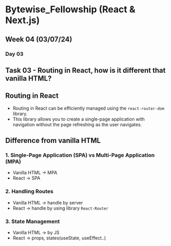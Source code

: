 # Bytewise_Fellowship (React & Next.js)
## Week 04 (03/07/24)

### Day 03
## Task 03 -  Routing in React, how is it different that vanilla HTML?

## Routing in React

- Routing in React can be efficiently managed using the `react-router-dom` library. 
- This library allows you to create a single-page application with navigation without the page refreshing as the user navigates.

## Difference from vanilla HTML

### 1. Single-Page Application (SPA) vs Multi-Page Application (MPA)

- Vanilla HTML -> MPA
- React -> SPA

### 2. Handling Routes

- Vanilla HTML -> handle by server
- React -> handle by using library `React-Router`

### 3. State Management

- Vanilla HTML -> by JS
- React -> props, states(useState, useEffect..)

